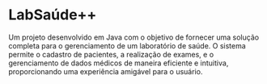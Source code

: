 # LabSaúde++
Um projeto desenvolvido em Java com o objetivo de fornecer uma solução completa para o gerenciamento de um laboratório de saúde. O sistema permite o cadastro de pacientes, a realização de exames, e o gerenciamento de dados médicos de maneira eficiente e intuitiva, proporcionando uma experiência amigável para o usuário.
